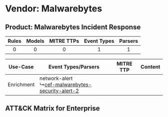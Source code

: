 Vendor: Malwarebytes
====================
Product: Malwarebytes Incident Response
---------------------------------------
| Rules | Models | MITRE TTPs | Event Types | Parsers |
|:-----:|:------:|:----------:|:-----------:|:-------:|
|   0   |   0    |     0      |      1      |    1    |

|  Use-Case  | Event Types/Parsers    | MITRE TTP | Content    |
|:----------:| ---- | --------- | ---- |
| Enrichment |  network-alert<br> ↳[cef-malwarebytes-security-alert-2](Ps/pC_cefmalwarebytessecurityalert2.md)<br> |    | [](RM/r_m_malwarebytes_malwarebytes_incident_response_Enrichment.md) |

ATT&CK Matrix for Enterprise
----------------------------
